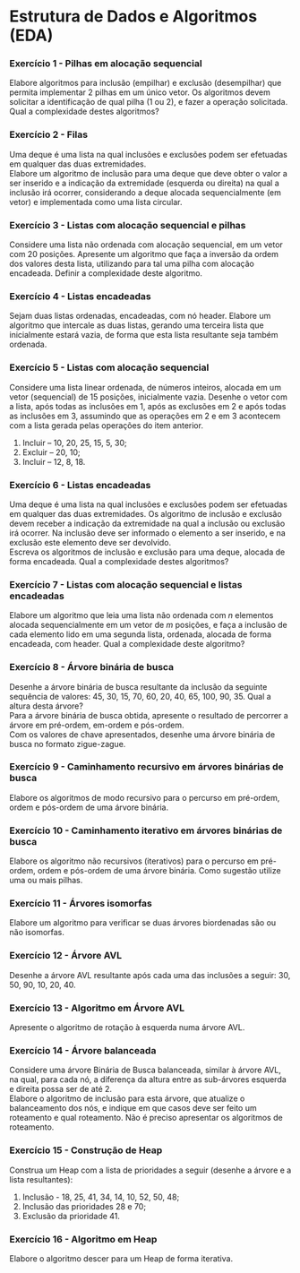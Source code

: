 # Estrutura de Dados e Algoritmos (EDA)

### Exercício 1 - Pilhas em alocação sequencial

Elabore algoritmos para inclusão (empilhar) e exclusão (desempilhar) que permita implementar 2 pilhas em um único vetor. Os algoritmos devem solicitar a identificação de qual pilha (1 ou 2), e fazer a operação solicitada.  
Qual a complexidade destes algoritmos?

### Exercício 2 - Filas

Uma deque é uma lista na qual inclusões e exclusões podem ser efetuadas em qualquer das duas extremidades.  
Elabore um algoritmo de inclusão para uma deque que deve obter o valor a ser inserido e a indicação da extremidade (esquerda ou direita) na qual a inclusão irá ocorrer, considerando a deque alocada sequencialmente (em vetor) e implementada como uma lista circular.

### Exercício 3 - Listas com alocação sequencial e pilhas

Considere uma lista não ordenada com alocação sequencial, em um vetor com 20 posições. Apresente um algoritmo que faça a inversão da ordem dos valores desta lista, utilizando para tal uma pilha com alocação encadeada. Definir a complexidade deste algoritmo.

### Exercício 4 - Listas encadeadas

Sejam duas listas ordenadas, encadeadas, com nó header. Elabore um algoritmo que intercale as duas listas, gerando uma terceira lista que inicialmente estará vazia, de forma que esta lista resultante seja também ordenada.

### Exercício 5 - Listas com alocação sequencial

Considere uma lista linear ordenada, de números inteiros, alocada em um vetor (sequencial) de 15 posições, inicialmente vazia. Desenhe o vetor com a lista, após todas as inclusões em 1, após as exclusões em 2 e após todas as inclusões em 3, assumindo que as operações em 2 e em 3 acontecem com a lista gerada pelas operações do item anterior.

  1. Incluir – 10, 20, 25, 15, 5, 30;
  2. Excluir – 20, 10;
  3. Incluir – 12, 8, 18.

### Exercício 6 - Listas encadeadas

Uma deque é uma lista na qual inclusões e exclusões podem ser efetuadas em qualquer das duas extremidades. Os algoritmo de inclusão e exclusão devem receber a indicação da extremidade na qual a inclusão ou exclusão irá ocorrer. Na inclusão deve ser informado o elemento a ser inserido, e na exclusão este elemento deve ser devolvido.  
Escreva os algoritmos de inclusão e exclusão para uma deque, alocada de forma encadeada. Qual a complexidade destes algoritmos?

### Exercício 7 - Listas com alocação sequencial e listas encadeadas

Elabore um algoritmo que leia uma lista não ordenada com *n* elementos alocada sequencialmente em um vetor de *m* posições, e faça a inclusão de cada elemento lido em uma segunda lista, ordenada, alocada de forma encadeada, com header. Qual a complexidade deste algoritmo?

### Exercício 8 - Árvore binária de busca

Desenhe a árvore binária de busca resultante da inclusão da seguinte sequência de valores: 45, 30, 15, 70, 60, 20, 40, 65, 100, 90, 35. Qual a altura desta árvore?  
Para a árvore binária de busca obtida, apresente o resultado de percorrer a árvore em pré-ordem, em-ordem e pós-ordem.  
Com os valores de chave apresentados, desenhe uma árvore binária de busca no formato zigue-zague. 

### Exercício 9 - Caminhamento recursivo em árvores binárias de busca

Elabore os algoritmos de modo recursivo para o percurso em pré-ordem, ordem e pós-ordem de uma árvore binária.

### Exercício 10 - Caminhamento iterativo em árvores binárias de busca

Elabore os algoritmo não recursivos (iterativos) para o percurso em pré-ordem, ordem e pós-ordem de uma árvore binária. Como sugestão utilize uma ou mais pilhas.

### Exercício 11 - Árvores isomorfas
Elabore um algoritmo para verificar se duas árvores biordenadas são ou não isomorfas.

### Exercício 12 - Árvore AVL

Desenhe a árvore AVL resultante após cada uma das inclusões a seguir: 30, 50, 90, 10, 20, 40.

### Exercício 13 - Algoritmo em Árvore AVL

Apresente o algoritmo de rotação à esquerda numa árvore AVL.

### Exercício 14 - Árvore balanceada

Considere uma árvore Binária de Busca balanceada, similar à árvore AVL, na qual, para cada nó, a diferença da altura entre as sub-árvores esquerda e direita possa ser de até 2.  
Elabore o algoritmo de inclusão para esta árvore, que atualize o balanceamento dos nós, e indique em que casos deve ser feito um roteamento e qual roteamento. Não é preciso apresentar os algoritmos de roteamento.

### Exercício 15 - Construção de Heap

Construa um Heap com a lista de prioridades a seguir (desenhe a árvore e a lista resultantes): 
  1. Inclusão - 18, 25, 41, 34, 14, 10, 52, 50, 48;
  2. Inclusão das prioridades 28 e 70;
  3. Exclusão da prioridade 41.

### Exercício 16 - Algoritmo em Heap

Elabore o algoritmo descer para um Heap de forma iterativa.
